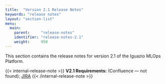 ```yaml
---
title:  "Version 2.1 Release Notes"
keywords: "release notes"
layout: "section-list"
menu:
  main:
    parent:     "release-notes"
    identifier: "release-notes-2.1"
    weight:     950
---
```


This section contains the release notes for version 2.1 of the Iguazio MLOps Platform.

{{< internal-release-note >}}
**V2.1 Requirements:** (Confluence &mdash; not found); [JIRA](https://jira.iguazeng.com/issues/?jql=((project%20%3D%20ig%20AND%20(%22Target%20Version%22%20in%20(2.1.0%2C%202.1.1%2C%202.1.2)%20OR%20fixVersion%20in%20(2.1.0%2C%202.1.1%2C%202.1.2)%20OR%20affectedVersion%20in%20(2.1.0%2C%202.1.1%2C%202.1.2)))%20OR%20(project%20%3D%20TSDB%20AND%20%22Target%20Version%22%20in%20(0.8.14)))%20AND%20issuetype%20%3D%20Requirement)
{{< /internal-release-note >}}

